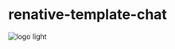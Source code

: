 # renative-template-chat

![logo light](https://live.staticflickr.com/65535/48060712588_fc802ab218_o.png)